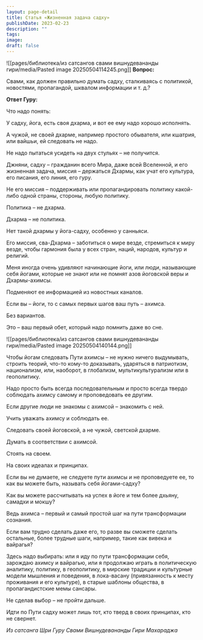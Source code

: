 ```yaml
---
layout: page-detail
title: Статья «Жизненная задача садху»
publishDate: 2023-02-23
description: ""
tags: 
image: 
draft: false
---
```

![[pages/библиотека/из сатсангов свами вишнудевананды гири/media/Pasted image 20250504114245.png]]
**Вопрос:** 

 Свами, как должен правильно думать садху, сталкиваясь с политикой, новостями, пропагандой, шквалом информации и т. д.?

  
**Ответ Гуру:** 

 Что надо понять: 

 У садху, йога, есть своя дхарма, и вот ее ему надо хорошо исполнять.

 А чужой, не своей дхарме, например простого обывателя, или кшатрия, или вайшьи, ей следовать не надо.

 Не надо пытаться усидеть на двух стульях – не получится.

  
 Джняни, садху – гражданин всего Мира, даже всей Вселенной, и его жизненная задача, миссия – держаться Дхармы, как учат его культура, его писания, его линия, его гуру.

 Не его миссия – поддерживать или пропагандировать политику какой-либо одной страны, стороны, любую политику.

  
 Политика – не дхарма.

 Дхарма – не политика.

 Нет такой дхармы у йога-садху, особенно у санньяси.

 Его миссия, сва-Дхарма – заботиться о мире везде, стремиться к миру везде, чтобы гармония была у всех стран, наций, народов, культур и религий.

  
 Меня иногда очень удивляют начинающие йоги, или люди, называющие себя йогами, которые не знают или не помнят азов йоговской веры и Дхармы-ахимсы. 

 Подменяют ее информацией из новостных каналов.

 Если вы – йоги, то с самых первых шагов ваш путь – ахимса.

 Без вариантов. 

 Это – ваш первый обет, который надо помнить даже во сне.

  ![[pages/библиотека/из сатсангов свами вишнудевананды гири/media/Pasted image 20250504140144.png]]
  
 Чтобы йогам следовать Пути ахимсы – не нужно ничего выдумывать, строить теорий, что-то кому-то доказывать, ударяться в патриотизм, национализм, или, наоборот, в глобализм, мультикультурализм или в геополитику.

 Надо просто быть всегда последовательным и просто всегда твердо соблюдать ахимсу самому и проповедовать ее другим.

  
 Если другие люди не знакомы с ахимсой – знакомить с ней.

 Учить уважать ахимсу и соблюдать ее.

 Следовать своей йоговской, а не чужой, светской дхарме.

 Думать в соответствии с ахимсой.

 Стоять на своем.

 На своих идеалах и принципах.

  
 Если вы не думаете, не следуете пути ахимсы и не проповедуете ее, то как вы можете быть, называть себя йогами-садху?

 Как вы можете рассчитывать на успех в йоге и тем более дхьяну, самадхи и мокшу?

 Ведь ахимса – первый и самый простой шаг на пути трансформации сознания.

 Если вам трудно сделать даже его, то разве вы сможете сделать остальные, более трудные шаги, например, такие как вивека и вайрагья?

  
 Здесь надо выбирать: или я иду по пути трансформации себя, зарождаю ахимсу и вайрагью, или я продолжаю играть в политическую аналитику, политику, в геополитику, в мирские традиции и культурные модели мышления и поведения, в лока-васану (привязанность к месту проживания и его культуре), в старые шаблоны общества, в пропагандистские мемы сансары.

  
 Не сделав выбор – не пройти дальше.

 Идти по Пути садху может лишь тот, кто тверд в своих принципах, кто не свернет.

*Из сатсанга Шри Гуру Свами Вишнудевананды Гири Махараджа*